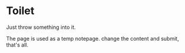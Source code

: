 # Toilet
Just throw something into it.

The page is used as a temp notepage. change the content and submit, that's all.
